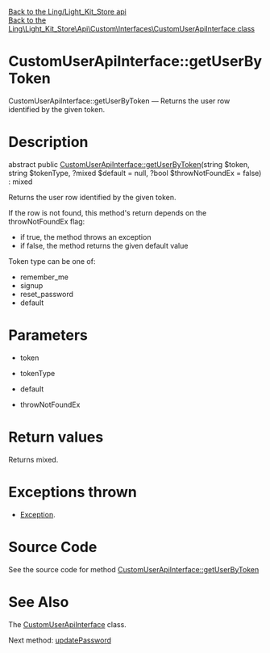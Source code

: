 [Back to the Ling/Light_Kit_Store api](https://github.com/lingtalfi/Light_Kit_Store/blob/master/doc/api/Ling/Light_Kit_Store.md)<br>
[Back to the Ling\Light_Kit_Store\Api\Custom\Interfaces\CustomUserApiInterface class](https://github.com/lingtalfi/Light_Kit_Store/blob/master/doc/api/Ling/Light_Kit_Store/Api/Custom/Interfaces/CustomUserApiInterface.md)


CustomUserApiInterface::getUserByToken
================



CustomUserApiInterface::getUserByToken — Returns the user row identified by the given token.




Description
================


abstract public [CustomUserApiInterface::getUserByToken](https://github.com/lingtalfi/Light_Kit_Store/blob/master/doc/api/Ling/Light_Kit_Store/Api/Custom/Interfaces/CustomUserApiInterface/getUserByToken.md)(string $token, string $tokenType, ?mixed $default = null, ?bool $throwNotFoundEx = false) : mixed




Returns the user row identified by the given token.


If the row is not found, this method's return depends on the throwNotFoundEx flag:
- if true, the method throws an exception
- if false, the method returns the given default value

Token type can be one of:
- remember_me
- signup
- reset_password
- default




Parameters
================


- token

    

- tokenType

    

- default

    

- throwNotFoundEx

    


Return values
================

Returns mixed.


Exceptions thrown
================

- [Exception](http://php.net/manual/en/class.exception.php).&nbsp;







Source Code
===========
See the source code for method [CustomUserApiInterface::getUserByToken](https://github.com/lingtalfi/Light_Kit_Store/blob/master/Api/Custom/Interfaces/CustomUserApiInterface.php#L38-L38)


See Also
================

The [CustomUserApiInterface](https://github.com/lingtalfi/Light_Kit_Store/blob/master/doc/api/Ling/Light_Kit_Store/Api/Custom/Interfaces/CustomUserApiInterface.md) class.

Next method: [updatePassword](https://github.com/lingtalfi/Light_Kit_Store/blob/master/doc/api/Ling/Light_Kit_Store/Api/Custom/Interfaces/CustomUserApiInterface/updatePassword.md)<br>

